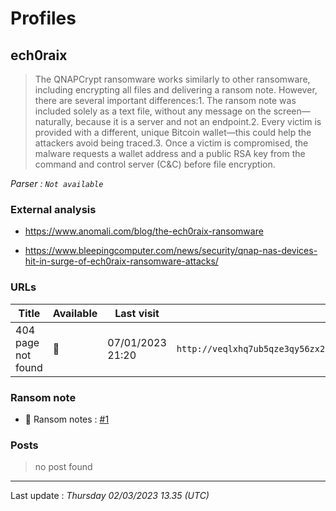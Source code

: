 # Profiles

## **ech0raix**

> The QNAPCrypt ransomware works similarly to other ransomware, including encrypting all files and delivering a ransom note. However, there are several important differences:1. The ransom note was included solely as a text file, without any message on the screen—naturally, because it is a server and not an endpoint.2. Every victim is provided with a different, unique Bitcoin wallet—this could help the attackers avoid being traced.3. Once a victim is compromised, the malware requests a wallet address and a public RSA key from the command and control server (C&C) before file encryption.

_Parser : `Not available`_

### External analysis
- https://www.anomali.com/blog/the-ech0raix-ransomware

- https://www.bleepingcomputer.com/news/security/qnap-nas-devices-hit-in-surge-of-ech0raix-ransomware-attacks/

### URLs
| Title | Available | Last visit | fqdn | Screenshot 
|---|---|---|---|---|
| 404 page not found | 🔴 | 07/01/2023 21:20 | `http://veqlxhq7ub5qze3qy56zx2cig2e6tzsgxdspkubwbayqije6oatma6id.onion` | <a href="https://www.ransomware.live/screenshots/veqlxhq7ub5qze3qy56zx2cig2e6tzsgxdspkubwbayqije6oatma6id-onion.png" target=_blank>📸</a> | 


### Ransom note
* 📝 Ransom notes :  <a href="/ransomware_notes/ech0raix/README_FOR_DECRYPT.txtt" target=_blank>#1</a> 

### Posts

> no post found


 --- 


Last update : _Thursday 02/03/2023 13.35 (UTC)_
